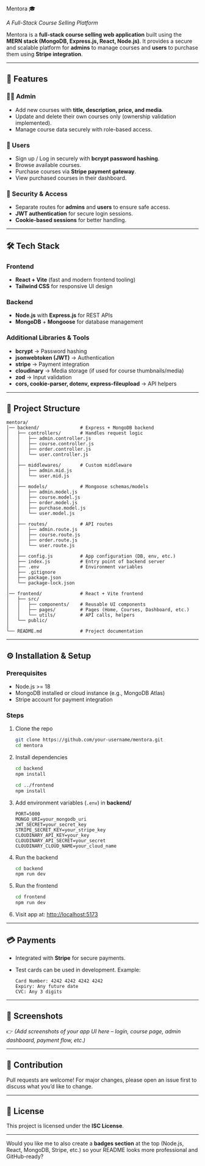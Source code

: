 Mentora 🎓

*A Full-Stack Course Selling Platform*

Mentora is a **full-stack course selling web application** built using the **MERN stack (MongoDB, Express.js, React, Node.js)**. It provides a secure and scalable platform for **admins** to manage courses and **users** to purchase them using **Stripe integration**.

---

## 🚀 Features

### 👨‍🏫 Admin

* Add new courses with **title, description, price, and media**.
* Update and delete their own courses only (ownership validation implemented).
* Manage course data securely with role-based access.

### 👤 Users

* Sign up / Log in securely with **bcrypt password hashing**.
* Browse available courses.
* Purchase courses via **Stripe payment gateway**.
* View purchased courses in their dashboard.

### 🔐 Security & Access

* Separate routes for **admins** and **users** to ensure safe access.
* **JWT authentication** for secure login sessions.
* **Cookie-based sessions** for better handling.

---

## 🛠️ Tech Stack

### Frontend

* **React + Vite** (fast and modern frontend tooling)
* **Tailwind CSS** for responsive UI design

### Backend

* **Node.js** with **Express.js** for REST APIs
* **MongoDB** + **Mongoose** for database management

### Additional Libraries & Tools

* **bcrypt** → Password hashing
* **jsonwebtoken (JWT)** → Authentication
* **stripe** → Payment integration
* **cloudinary** → Media storage (if used for course thumbnails/media)
* **zod** → Input validation
* **cors, cookie-parser, dotenv, express-fileupload** → API helpers

---

## 📂 Project Structure

```
mentora/
│── backend/               # Express + MongoDB backend
│   ├── controllers/       # Handles request logic
│   │   ├── admin.controller.js
│   │   ├── course.controller.js
│   │   ├── order.controller.js
│   │   └── user.controller.js
│   │
│   ├── middlewares/       # Custom middleware
│   │   ├── admin.mid.js
│   │   └── user.mid.js
│   │
│   ├── models/            # Mongoose schemas/models
│   │   ├── admin.model.js
│   │   ├── course.model.js
│   │   ├── order.model.js
│   │   ├── purchase.model.js
│   │   └── user.model.js
│   │
│   ├── routes/            # API routes
│   │   ├── admin.route.js
│   │   ├── course.route.js
│   │   ├── order.route.js
│   │   └── user.route.js
│   │
│   ├── config.js          # App configuration (DB, env, etc.)
│   ├── index.js           # Entry point of backend server
│   ├── .env               # Environment variables
│   ├── .gitignore
│   ├── package.json
│   └── package-lock.json
│
│── frontend/              # React + Vite frontend
│   ├── src/
│   │   ├── components/    # Reusable UI components
│   │   ├── pages/         # Pages (Home, Courses, Dashboard, etc.)
│   │   └── utils/         # API calls, helpers
│   └── public/
│
└── README.md              # Project documentation

```

---

## ⚙️ Installation & Setup

### Prerequisites

* Node.js >= 18
* MongoDB installed or cloud instance (e.g., MongoDB Atlas)
* Stripe account for payment integration

### Steps

1. Clone the repo

   ```bash
   git clone https://github.com/your-username/mentora.git
   cd mentora
   ```

2. Install dependencies

   ```bash
   cd backend
   npm install

   cd ../frontend
   npm install
   ```

3. Add environment variables (`.env`) in **backend/**

   ```env
   PORT=5000
   MONGO_URI=your_mongodb_uri
   JWT_SECRET=your_secret_key
   STRIPE_SECRET_KEY=your_stripe_key
   CLOUDINARY_API_KEY=your_key
   CLOUDINARY_API_SECRET=your_secret
   CLOUDINARY_CLOUD_NAME=your_cloud_name
   ```

4. Run the backend

   ```bash
   cd backend
   npm run dev
   ```

5. Run the frontend

   ```bash
   cd frontend
   npm run dev
   ```

6. Visit app at: [http://localhost:5173](http://localhost:5173)

---

## 💳 Payments

* Integrated with **Stripe** for secure payments.
* Test cards can be used in development. Example:

  ```
  Card Number: 4242 4242 4242 4242
  Expiry: Any future date
  CVC: Any 3 digits
  ```

---

## 📸 Screenshots

👉 *(Add screenshots of your app UI here – login, course page, admin dashboard, payment flow, etc.)*

---

## 🤝 Contribution

Pull requests are welcome! For major changes, please open an issue first to discuss what you’d like to change.

---

## 📜 License

This project is licensed under the **ISC License**.

---

Would you like me to also create a **badges section** at the top (Node.js, React, MongoDB, Stripe, etc.) so your README looks more professional and GitHub-ready?
